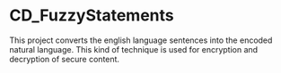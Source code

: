 # CD_FuzzyStatements
This project converts the english language sentences into the encoded natural language. This kind of technique is used for encryption and decryption of secure content.
